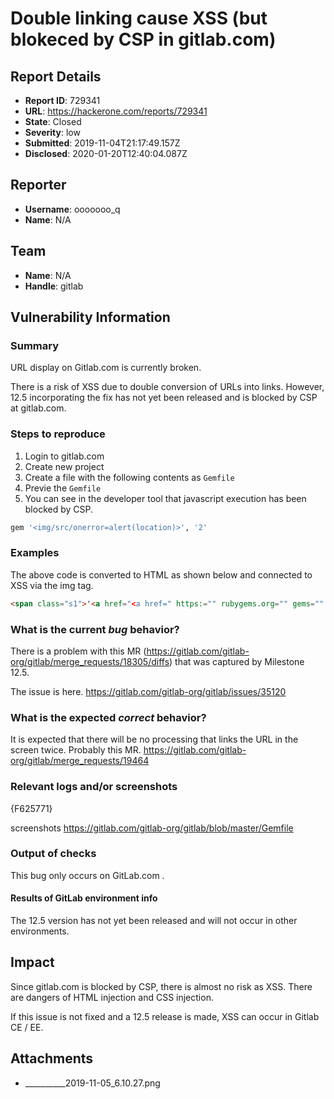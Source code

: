 # Double linking cause XSS (but blokeced by CSP in gitlab.com)

## Report Details
- **Report ID**: 729341
- **URL**: https://hackerone.com/reports/729341
- **State**: Closed
- **Severity**: low
- **Submitted**: 2019-11-04T21:17:49.157Z
- **Disclosed**: 2020-01-20T12:40:04.087Z

## Reporter
- **Username**: ooooooo_q
- **Name**: N/A

## Team
- **Name**: N/A
- **Handle**: gitlab

## Vulnerability Information
### Summary

URL display on Gitlab.com is currently broken.

There is a risk of XSS due to double conversion of URLs into links.
However, 12.5 incorporating the fix has not yet been released and is blocked by CSP at gitlab.com.


### Steps to reproduce

1. Login to gitlab.com
2. Create new project
3. Create a file with the following contents as `Gemfile`
4. Previe the  `Gemfile`
5. You can see in the developer tool that javascript execution has been blocked by CSP.

```ruby
gem '<img/src/onerror=alert(location)>', '2'
```


### Examples

The above code is converted to HTML as shown below and connected to XSS via the img tag.

```html
<span class="s1">'<a href="<a href=" https:="" rubygems.org="" gems="" "="">https://rubygems.org/gems/</a><img src="" onerror="alert(location)">" rel="nofollow noreferrer noopener" target="_blank"&gt;&lt;img/src/onerror=alert(location)&gt;'</span>
```

### What is the current *bug* behavior?

There is a problem with this MR (https://gitlab.com/gitlab-org/gitlab/merge_requests/18305/diffs) that was captured by Milestone 12.5.

The issue is here. https://gitlab.com/gitlab-org/gitlab/issues/35120

### What is the expected *correct* behavior?

It is expected that there will be no processing that links the URL in the screen twice.
Probably this MR. https://gitlab.com/gitlab-org/gitlab/merge_requests/19464


### Relevant logs and/or screenshots

{F625771}

screenshots https://gitlab.com/gitlab-org/gitlab/blob/master/Gemfile

### Output of checks

This bug only occurs on GitLab.com .

#### Results of GitLab environment info

The 12.5 version has not yet been released and will not occur in other environments.

## Impact

Since gitlab.com is blocked by CSP, there is almost no risk as XSS.
There are dangers of HTML injection and CSS injection.

If this issue is not fixed and a 12.5 release is made, XSS can occur in Gitlab CE / EE.

## Attachments
- __________2019-11-05_6.10.27.png
